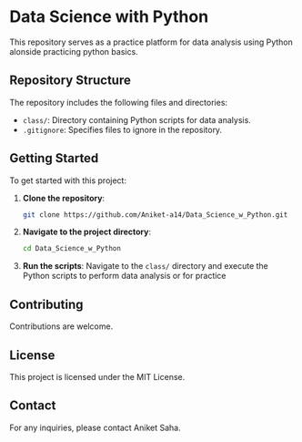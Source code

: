 # Data Science with Python

This repository serves as a practice platform for data analysis using Python alonside practicing python basics.

## Repository Structure

The repository includes the following files and directories:

- `class/`: Directory containing Python scripts for data analysis.
- `.gitignore`: Specifies files to ignore in the repository.

## Getting Started

To get started with this project:

1. **Clone the repository**:
   ```bash
   git clone https://github.com/Aniket-a14/Data_Science_w_Python.git
   ```

2. **Navigate to the project directory**:
   ```bash
   cd Data_Science_w_Python
   ```


3. **Run the scripts**:
   Navigate to the `class/` directory and execute the Python scripts to perform data analysis or for practice


## Contributing

Contributions are welcome.

## License

This project is licensed under the MIT License.

## Contact

For any inquiries, please contact Aniket Saha. 